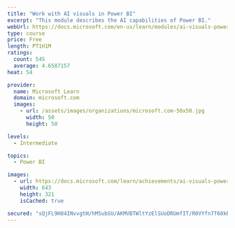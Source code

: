 ```yaml
---
title: "Work with AI visuals in Power BI"
excerpt: "This module describes the AI capabilities of Power BI."
webUrl: https://docs.microsoft.com/en-us/learn/modules/ai-visuals-power-bi/
type: course
price: Free
length: PT1H1M
ratings:
  count: 545
  average: 4.6587157
heat: 54

provider:
  name: Microsoft Learn
  domain: microsoft.com
  images:
    - url: /assets/images/organizations/microsoft.com-50x50.jpg
      width: 50
      height: 50

levels:
  - Intermediate

topics:
  - Power BI

images:
  - url: https://docs.microsoft.com/learn/achievements/ai-visuals-power-bi-social.png
    width: 643
    height: 321
    isCached: true

secured: "sQjFL9H84INvvgtH/hM5ubSU/AKMVBTWltYzElSUoDRUmfIT/R0VYfn7T68kRzgN7KXVWwrqnGtpyXqYvup5lABNGyC9dVp2v8OgAcN+5x6wzJ6VG2pmh24wHUCemNUICWudRvsDGZGWHiX2J7jGdX9/mhOwyjga9iQKAWrtdMPwSbXuqXOc1JKSZbmsVtk7TmvFZ9Hr0XASXJ2MragtN0lZesZa6fJQJOqeau9pfelZfSga01RNv8RskZr0mrShOBn9Vi+SRFf4yTYxwnf5TnIIVOogPrW8wVU8IfQzUKUHjvW1g97NX5Rz2ThVpg1p46T2tnRJLYvY4KOhlcDTNdVDLY+uyYJKOjF35taf90H+/PML8RcFcs+cf07FFM9NspwGXj1PUbQ2Cj9FyXeqObpx9e9Ss8LkfzI3VhcfJzs=;ckA1QZmVtH78k9Qymsw0Pg=="
---
```


